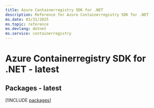 ```yaml
---
title: Azure Containerregistry SDK for .NET
description: Reference for Azure Containerregistry SDK for .NET
ms.date: 03/31/2025
ms.topic: reference
ms.devlang: dotnet
ms.service: containerregistry
---
```

# Azure Containerregistry SDK for .NET - latest
## Packages - latest
[!INCLUDE [packages](containerregistry-index.md)]